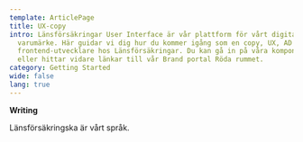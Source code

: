```yaml
---
template: ArticlePage
title: UX-copy
intro: Länsförsäkringar User Interface är vår plattform för vårt digitala
  varumärke. Här guidar vi dig hur du kommer igång som en copy, UX, AD eller
  frontend-utvecklare hos Länsförsäkringar. Du kan gå in på våra komponenter
  eller hittar vidare länkar till vår Brand portal Röda rummet.
category: Getting Started
wide: false
lang: true
---
```

<div class="Callout"><strong class="Callout__title">Writing </strong><p class="Callout__text">Länsförsäkringska är vårt språk.</p></div>